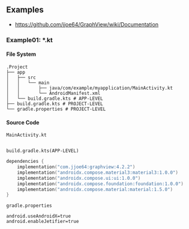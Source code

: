 ## Examples
- https://github.com/jjoe64/GraphView/wiki/Documentation

### Example01: *.kt
#### File System
```
.Project
├── app
│   ├── src
│   │   └── main
│   │       ├── java/com/example/myapplication/MainActivity.kt
│   │       └── AndroidManifest.xml
│   └── build.gradle.kts # APP-LEVEL
├── build.gradle.kts # PROJECT-LEVEL
└── gradle.properties # PROJECT-LEVEL
```

#### Source Code
`MainActivity.kt`
```kotlin
```


`build.gradle.kts(APP-LEVEL)`
```kotlin
dependencies {
    implementation("com.jjoe64:graphview:4.2.2")
    implementation("androidx.compose.material3:material3:1.0.0")
    implementation("androidx.compose.ui:ui:1.0.0")
    implementation("androidx.compose.foundation:foundation:1.0.0")
    implementation("androidx.compose.material:material:1.5.0")
}
```

`gradle.properties`
```
android.useAndroidX=true
android.enableJetifier=true
```




